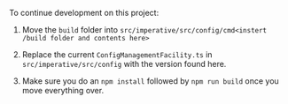 To continue development on this project:

1. Move the `build` folder into
   `src/imperative/src/config/cmd<instert /build folder and contents here>`

2. Replace the current `ConfigManagementFacility.ts` in `src/imperative/src/config` with the version found here.

3. Make sure you do an `npm install` followed by `npm run build` once you move everything over.
